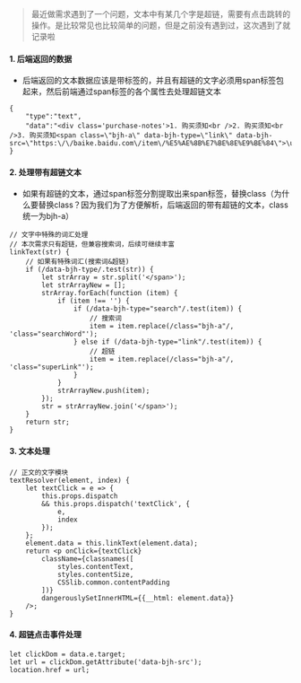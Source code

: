 > 最近做需求遇到了一个问题，文本中有某几个字是超链，需要有点击跳转的操作。是比较常见也比较简单的问题，但是之前没有遇到过，这次遇到了就记录啦

#### 1. 后端返回的数据
- 后端返回的文本数据应该是带标签的，并且有超链的文字必须用span标签包起来，然后前端通过span标签的各个属性去处理超链文本
```
{
    "type":"text",
    "data":"<div class='purchase-notes'>1. 购买须知<br />2. 购买须知<br />3. 购买须知<span class=\"bjh-a\" data-bjh-type=\"link\" data-bjh-src=\"https:\/\/baike.baidu.com\/item\/%E5%AE%8B%E7%BE%8E%E9%BE%84\">\u5b8b\u7f8e\u9f84</div>"
}
```

#### 2. 处理带有超链文本
- 如果有超链的文本，通过span标签分割提取出来span标签，替换class（为什么要替换class？因为我们为了方便解析，后端返回的带有超链的文本，class统一为bjh-a）
```
// 文字中特殊的词汇处理
// 本次需求只有超链，但兼容搜索词，后续可继续丰富
linkText(str) {
    // 如果有特殊词汇(搜索词&超链)
    if (/data-bjh-type/.test(str)) {
        let strArray = str.split('</span>');
        let strArrayNew = [];
        strArray.forEach(function (item) {
            if (item !== '') {
                if (/data-bjh-type="search"/.test(item)) {
                    // 搜索词
                    item = item.replace(/class="bjh-a"/, 'class="searchWord"');
                } else if (/data-bjh-type="link"/.test(item)) {
                    // 超链
                    item = item.replace(/class="bjh-a"/, 'class="superLink"');
                }
            }
            strArrayNew.push(item);
        });
        str = strArrayNew.join('</span>');
    }
    return str;
}
```

#### 3. 文本处理
```
// 正文的文字模块
textResolver(element, index) {
    let textClick = e => {
        this.props.dispatch
        && this.props.dispatch('textClick', {
            e,
            index
        });
    };
    element.data = this.linkText(element.data);
    return <p onClick={textClick}
        className={classnames([
            styles.contentText,
            styles.contentSize,
            CSSlib.common.contentPadding
        ])}
        dangerouslySetInnerHTML={{__html: element.data}}
    />;
}
```

#### 4. 超链点击事件处理
```
let clickDom = data.e.target;
let url = clickDom.getAttribute('data-bjh-src');
location.href = url;
```